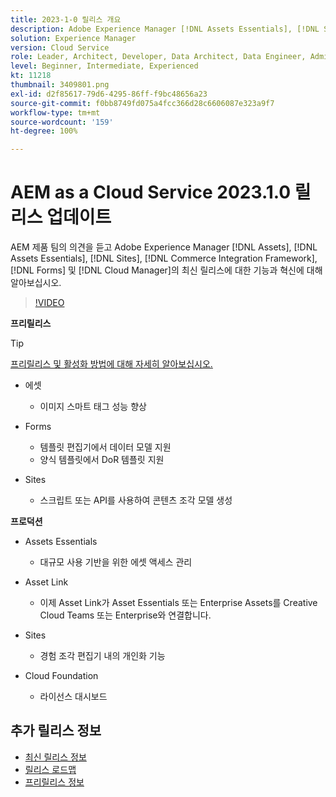 ```yaml
---
title: 2023-1-0 릴리스 개요
description: Adobe Experience Manager [!DNL Assets Essentials], [!DNL Sites], [!DNL Screens], [!DNL Forms] 및 [!DNL Cloud Foundation]에 대한 2023-1-0 릴리스의 최신 기능과 혁신에 대해 알아보십시오.
solution: Experience Manager
version: Cloud Service
role: Leader, Architect, Developer, Data Architect, Data Engineer, Admin, User
level: Beginner, Intermediate, Experienced
kt: 11218
thumbnail: 3409801.png
exl-id: d2f85617-79d6-4295-86ff-f9bc48656a23
source-git-commit: f0bb8749fd075a4fcc366d28c6606087e323a9f7
workflow-type: tm+mt
source-wordcount: '159'
ht-degree: 100%

---
```


# AEM as a Cloud Service 2023.1.0 릴리스 업데이트

AEM 제품 팀의 의견을 듣고 Adobe Experience Manager [!DNL Assets], [!DNL Assets Essentials], [!DNL Sites], [!DNL Commerce Integration Framework], [!DNL Forms] 및 [!DNL Cloud Manager]의 최신 릴리스에 대한 기능과 혁신에 대해 알아보십시오.

>[!VIDEO](https://video.tv.adobe.com/v/3409801/?quality=12&learn=on)

**프리릴리스**

>[!TIP]
>
>[프리릴리스 및 활성화 방법에 대해 자세히 알아보십시오.](https://experienceleague.adobe.com/docs/experience-manager-cloud-service/content/release-notes/prerelease.html?lang=ko-KR)

* 에셋
   * 이미지 스마트 태그 성능 향상

* Forms
   * 템플릿 편집기에서 데이터 모델 지원
   * 양식 템플릿에서 DoR 템플릿 지원

* Sites
   * 스크립트 또는 API를 사용하여 콘텐츠 조각 모델 생성

**프로덕션**

* Assets Essentials
   * 대규모 사용 기반을 위한 에셋 액세스 관리

* Asset Link
   * 이제 Asset Link가 Asset Essentials 또는 Enterprise Assets를 Creative Cloud Teams 또는 Enterprise와 연결합니다.

* Sites
   * 경험 조각 편집기 내의 개인화 기능

* Cloud Foundation
   * 라이선스 대시보드

<!--- Have questions about the release?  Discuss the release in [Experience League Communities](https://adobe.ly/3paYDAo) --->

## 추가 릴리스 정보

* [최신 릴리스 정보](https://experienceleague.adobe.com/docs/experience-manager-cloud-service/content/release-notes/home.html?lang=ko-KR)
* [릴리스 로드맵](https://experienceleague.adobe.com/docs/experience-manager-release-information/aem-release-updates/update-releases-roadmap.html?lang=ko-KR)
* [프리릴리스 정보](https://experienceleague.adobe.com/docs/experience-manager-cloud-service/content/release-notes/prerelease.html?lang=ko-KR)
